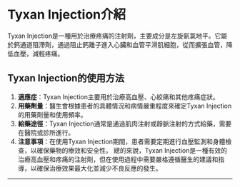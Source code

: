 # Tyxan Injection介紹
Tyxan Injection是一種用於治療疼痛的注射劑，主要成分是左旋氨氯地平。它屬於鈣通道阻滯劑，通過阻止鈣離子進入心臟和血管平滑肌細胞，從而擴張血管，降低血壓，減輕疼痛。
## Tyxan Injection的使用方法
1. **適應症**：Tyxan Injection主要用於治療高血壓、心絞痛和其他疼痛症狀。
2. **用藥劑量**：醫生會根據患者的具體情況和病情嚴重程度來確定Tyxan Injection的用藥劑量和使用頻率。
3. **給藥途徑**：Tyxan Injection通常是通過肌肉注射或靜脈注射的方式給藥，需要在醫院或診所進行。
4. **注意事項**：在使用Tyxan Injection期間，患者需要定期進行血壓監測和身體檢查，以確保藥物的療效和安全性。
總的來說，Tyxan Injection是一種有效的治療高血壓和疼痛的注射劑，但在使用過程中需要嚴格遵循醫生的建議和指導，以確保治療效果最大化並減少不良反應的發生。
---